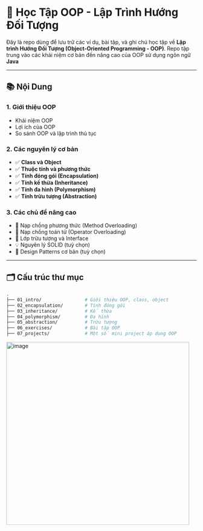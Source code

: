 # 📘 Học Tập OOP - Lập Trình Hướng Đối Tượng

Đây là repo dùng để lưu trữ các ví dụ, bài tập, và ghi chú học tập về **Lập trình Hướng Đối Tượng (Object-Oriented Programming - OOP)**. Repo tập trung vào các khái niệm cơ bản đến nâng cao của OOP sử dụng ngôn ngữ **Java** 

---

## 📚 Nội Dung

### 1. Giới thiệu OOP
- Khái niệm OOP
- Lợi ích của OOP
- So sánh OOP và lập trình thủ tục

### 2. Các nguyên lý cơ bản
- ✅ **Class và Object**
- ✅ **Thuộc tính và phương thức**
- ✅ **Tính đóng gói (Encapsulation)**
- ✅ **Tính kế thừa (Inheritance)**
- ✅ **Tính đa hình (Polymorphism)**
- ✅ **Tính trừu tượng (Abstraction)**

### 3. Các chủ đề nâng cao
- 🔁 Nạp chồng phương thức (Method Overloading)
- 🧱 Nạp chồng toán tử (Operator Overloading)
- 🧬 Lớp trừu tượng và Interface
- 💡 Nguyên lý SOLID (tuỳ chọn)
- 🔧 Design Patterns cơ bản (tuỳ chọn)

---

## 🗂 Cấu trúc thư mục

```bash
.
├── 01_intro/                # Giới thiệu OOP, class, object
├── 02_encapsulation/        # Tính đóng gói
├── 03_inheritance/          # Kế thừa
├── 04_polymorphism/         # Đa hình
├── 05_abstraction/          # Trừu tượng
├── 06_exercises/            # Bài tập OOP
├── 07_projects/             # Một số mini project áp dụng OOP

```

<img width="484" height="483" alt="image" src="https://github.com/user-attachments/assets/1c429713-90ba-47f7-b23f-70fd0df1e29c" />
